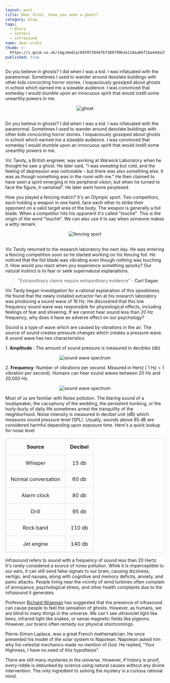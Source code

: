```yaml
---
layout: post
title: Dear Vishi, have you seen a ghost?
category: blog
tags:
  - diary
  - letters
  - infrasound
name: dear-vishi
thumb: >-
  https://i.guim.co.uk/img/media/60f0739487bf289799b3e11daa66f1ba44da2562/1_0_2559_1536/master/2559.jpg?width=465&quality=45&auto=format&fit=max&dpr=2&s=69e9fa34d8a6e6f773d94d6658ca4dc4
published: true
---
```


Do you believe in ghosts? I did when I was a kid. I was infatuated with the paranormal. Sometimes I used to wander around desolate buildings with other kids concocting horror stories. I loquaciously gossiped about ghosts in school which earned me a sizeable audience. I was convinced that someday I would stumble upon an innocuous spirit that would instill some unearthly powers in me.<!-- truncate_here -->

<style>
table, td, th {  
  border: 1px solid #ddd;
  text-align: center;
}

table {
  border-collapse: collapse;
  width: 100%;
}

th, td {
  padding: 15px;
}


</style>

<center>
 <img src="https://i.guim.co.uk/img/media/60f0739487bf289799b3e11daa66f1ba44da2562/1_0_2559_1536/master/2559.jpg?width=465&quality=45&auto=format&fit=max&dpr=2&s=69e9fa34d8a6e6f773d94d6658ca4dc4" alt="ghost">
</center> <br>


<p>Do you believe in ghosts? I did when I was a kid. I was infatuated with the paranormal. Sometimes I used to wander around desolate buildings with other kids concocting horror stories. I loquaciously gossiped about ghosts in school which earned me a sizeable audience. I was convinced that someday I would stumble upon an innocuous spirit that would instill some unearthly powers in me.</p>


Vic Tandy, a British engineer, was working at Warwick Laboratory when he thought he saw a ghost. He later said, "I was sweating but cold, and the feeling of depression was noticeable – but there was also something else. It was as though something was in the room with me." He then claimed to have seen a spirit emerging in his peripheral vision, but when he turned to face the figure, it vanished". He later went home perplexed.



How you played a fencing match? It's an Olympic sport. Two competitors, each holding a weapon in one hand, face each other to strike their opponent on a valid target area of the body. The weapon is generally a foil blade. When a competitor hits his opponent it's called "touché". This is the origin of the word "touché". We can also use it to say when someone makes a witty remark. 

<center>
 <img src="https://img.olympicchannel.com/images/image/private/t_16-9_360-203_2x/f_auto/v1538355600/primary/j7n3yaxfyi1voyxszsyu" alt="fencing sport">
</center> <br>

Vic Tandy returned to the research laboratory the next day. He was entering a fencing competition soon so he started working on his fencing foil. He noticed that the foil blade was vibrating even though nothing was touching it. How would you react when you experience something spooky? Our natural instinct is to fear or seek supernatural explanations. 

> "Extraordinary claims require extraordinary evidence” - **Carl Sagan**


Vic Tardy began investigation for a rational explanation of this spookiness. He found that the newly installed extractor fan at his research laboratory was producing a sound wave of 19 Hz. He discovered that this low frequency sound wave was responsible for physiological effects, including feelings of fear and shivering. If we cannot hear sound less than 20 Hz frequency, why does it have an adverse effect on our psychology? 


Sound is a type of wave which are caused by vibrations in the air. The source of sound creates pressure changes which creates a pressure wave. A sound wave has two characteristics

1\. <b>Amplitude</b> : The amount of sound pressure is measured in decibles (db)


 <center>
<img src="https://s3-us-west-2.amazonaws.com/courses-images-archive-read-only/wp-content/uploads/sites/222/2014/12/20105352/Figure_18_03_01ab.jpg" alt="sound wave spectrum">
</center>


2\. <b>Frequency</b>:  Number of vibrations per second. Meaured in Hertz ( 1 Hz = 1 vibration per second).  Humans can hear sound waves between 20 Hz and 20,000 Hz.


<center>
 <img src="https://i.imgur.com/gVBQiHT.png" alt="sound wave spectrum">
</center>

Most of us are familiar with Noise pollution. The blaring sound of a loudspeaker, the cacophony of the wedding,  the persistent honking, or the hurly-burly of daily life sometimes arrest the tranquility of the neighborhood. Noise intensity is measured in decibel unit (dB) which measures sound pressure level (SPL). Usually, sounds above 85 dB are considered harmful depending upon exposure time. Here's a quick lookup for noise level 

<table>
<tr>
  <th>
    Source
  </th>
  <th>
    Decibel
  </th>
</tr>
<tr>
 <td>
  Whisper
 </td>
  <td>
  15 db
  </td>
</tr>

<tr>
 <td>
  Normal conversation
 </td>
  <td>
  60 db
  </td>
</tr>

<tr>
 <td>
  Alarm clock
 </td>
  <td>
  80 db
  </td>
</tr>

<tr>
 <td>
  Drill
 </td>
  <td>
  95 db
  </td>
</tr>



<tr>
 <td>
  Rock band
 </td>
  <td>
  110 db
  </td>
</tr>


<tr>
 <td>
  Jet engine
 </td>
  <td>
  140 db
  </td>
</tr>
</table>

Infrasound refers to sound with a frequency of sound less than 20 Hertz. It's rarely considered a source of noise pollution. While it is imperceptible to our ears, it can still send false signals to our brain, causing dizziness, vertigo, and nausea, along with cognitive and memory deficits, anxiety, and panic attacks. People living near the vicinity of wind turbines often complain of annoyance, psychological stress, and other health complaints due to the infrasound it generates.

Professor [Richard Wiseman](https://en.wikipedia.org/wiki/Richard_Wiseman) has suggested that the presence of infrasound can cause people to feel the sensation of ghosts.  However, as humans, we are blind to many things in the universe. We can't see ultraviolet light like bees, infrared light like snakes, or sense magnetic fields like pigeons. However, our brains often remedy our physical shortcomings. 

Pierre-Simon Laplace, was a great French mathematician. He once presented his model of the solar system to Napolean. Napolean asked him why his celestial mechanics made no mention of God. He replied, "Your Highness, I have no need of this hypothesis". 

There are still many mysteries in the universe. However, if history is proof, every riddle is debunked by science using natural causes without any divine intervention. The only ingredient to solving the mystery is a curious rational mind. 
